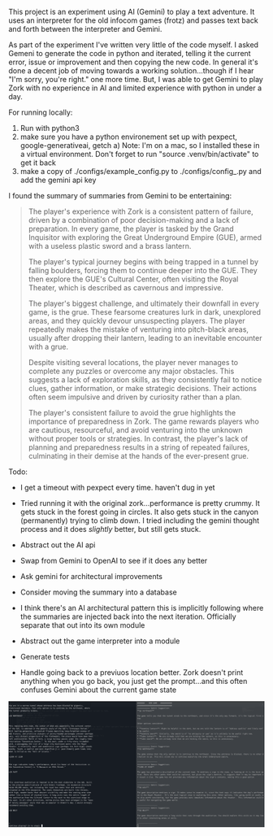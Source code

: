 This project is an experiment using AI (Gemini) to play a text adventure. It uses an interpreter for the old infocom games (frotz) and passes text back and forth between the interpreter and Gemini.

As part of the experiment I've written very little of the code myself. I asked Gemeni to generate the code in python and iterated, telling it the current error, issue or improvement and then copying the new code. In general it's done a decent job of moving towards a working solution...though if I hear "I'm sorry, you're right." one more time. But, I was able to get Gemini to play Zork with no experience in AI and limited experience with python in under a day.

For running locally:
1) Run with python3
2) make sure you have a python environement set up with pexpect, google-generativeai, getch
  a) Note: I'm on a mac, so I installed these in a virtual environment. Don't forget to run "source .venv/bin/activate" to get it back
3) make a copy of ./configs/example_config.py to ./configs/config_<game>.py and add the gemini api key

I found the summary of summaries from Gemini to be entertaining:
> The player's experience with Zork is a consistent pattern of failure, driven by a combination of poor decision-making and a lack of preparation. In every game, the player is tasked by the Grand Inquisitor with exploring the Great Underground Empire (GUE), armed with a useless plastic sword and a brass lantern.
> 
> The player's typical journey begins with being trapped in a tunnel by falling boulders, forcing them to continue deeper into the GUE.  They then explore the GUE's Cultural Center, often visiting the Royal Theater, which is described as cavernous and impressive.
> 
> The player's biggest challenge, and ultimately their downfall in every game, is the grue. These fearsome creatures lurk in dark, unexplored areas, and they quickly devour unsuspecting players. The player repeatedly makes the mistake of venturing into pitch-black areas, usually after dropping their lantern, leading to an inevitable encounter with a grue.
> 
> Despite visiting several locations, the player never manages to complete any puzzles or overcome any major obstacles. This suggests a lack of exploration skills, as they consistently fail to notice clues, gather information, or make strategic decisions. Their actions often seem impulsive and driven by curiosity rather than a plan.
> 
> The player's consistent failure to avoid the grue highlights the importance of preparedness in Zork.  The game rewards players who are cautious, resourceful, and avoid venturing into the unknown without proper tools or strategies.  In contrast, the player's lack of planning and preparedness results in a string of repeated failures, culminating in their demise at the hands of the ever-present grue.

Todo:
- I get a timeout with pexpect every time. haven't dug in yet
- Tried running it with the original zork...performance is pretty crummy. It gets stuck in the forest going in circles. It also gets stuck in the canyon (permanently) trying to climb down. I tried including the gemini thought process and it does _slightly_ better, but still gets stuck.
- Abstract out the AI api
- Swap from Gemini to OpenAI to see if it does any better
- Ask gemini for architectural improvements
- Consider moving the summary into a database
- I think there's an AI architectural pattern this is implicitly following where the summaries are injected back into the next iteration. Officially separate that out into its own module
- Abstract out the game interpreter into a module
- Generate tests

- Handle going back to a previuos location better. Zork doesn't print anything when you go back, you just get the prompt...and this often confuses Gemini about the current game state

![Alt text](/images/playing_game.png?raw=true "Gemini playing Zork Underground")
